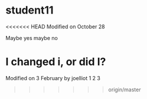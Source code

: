 # student11
<<<<<<< HEAD
Modified on October 28




Maybe yes maybe no


I changed i, or did I?
=======
Modified on 3 February by joelliot
1
2
3
>>>>>>> origin/master
